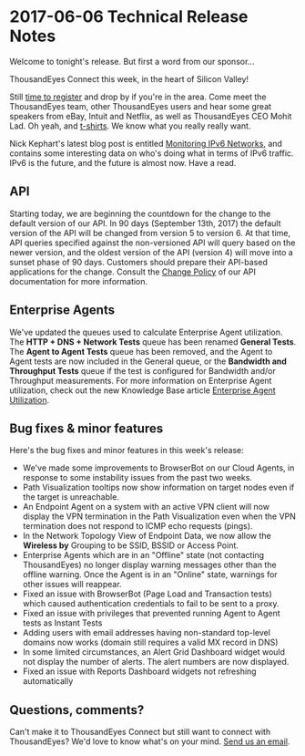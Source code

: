 # 2017-06-06 Technical Release Notes

Welcome to tonight's release. But first a word from our sponsor...

ThousandEyes Connect this week, in the heart of Silicon Valley!

Still [time to register](https://www.thousandeyes.com/events/connect) and drop by if you're in the area. Come meet the ThousandEyes team, other ThousandEyes users and hear some great speakers from eBay, Intuit and Netflix, as well as ThousandEyes CEO Mohit Lad. Oh yeah, and [t-shirts](https://www.thousandeyes.com/tshirt). We know what you really really want.

Nick Kephart's latest blog post is entitled [Monitoring IPv6 Networks](https://blog.thousandeyes.com/monitoring-ipv6-networks/), and contains some interesting data on who's doing what in terms of IPv6 traffic. IPv6 is the future, and the future is almost now. Have a read.

## API

Starting today, we are beginning the countdown for the change to the default version of our API.  In 90 days \(September 13th, 2017\) the default version of the API will be changed from version 5 to version 6.  At that time, API queries specified against the non-versioned API will query based on the newer version, and the oldest version of the API \(version 4\) will move into a sunset phase of 90 days. Customers should prepare their API-based applications for the change.  Consult the [Change Policy](http://developer.thousandeyes.com/v5/#/versioning) of our API documentation for more information. 

## Enterprise Agents

We've updated the queues used to calculate Enterprise Agent utilization. The **HTTP + DNS + Network Tests** queue has been renamed **General Tests**. The **Agent to Agent Tests** queue has been removed, and the Agent to Agent tests are now included in the General queue, or the **Bandwidth and Throughput Tests** queue if the test is configured for Bandwidth and/or Throughput measurements.  For more information on Enterprise Agent utilization, check out the new Knowledge Base article [Enterprise Agent Utilization](https://success.thousandeyes.com/PublicArticlePage?articleIdParam=kA044000000CnjgCAC).

## Bug fixes & minor features

 Here's the bug fixes and minor features in this week's release:

* We've made some improvements to BrowserBot on our Cloud Agents, in response to some instability issues from the past two weeks.
* Path Visualization tooltips now show information on target nodes even if the target is unreachable.
* An Endpoint Agent on a system with an active VPN client will now display the VPN termination in the Path Visualization even when the VPN termination does not respond to ICMP echo requests \(pings\).
* In the Network Topology View of Endpoint Data, we now allow the **Wireless by** Grouping to be SSID, BSSID or Access Point.
* Enterprise Agents which are in an "Offline" state \(not contacting ThousandEyes\) no longer display warning messages other than the offline warning.  Once the Agent is in an "Online" state, warnings for other issues will reappear.
* Fixed an issue with BrowserBot \(Page Load and Transaction tests\) which caused authentication credentials to fail to be sent to a proxy.
* Fixed an issue with privileges that prevented running Agent to Agent tests as Instant Tests
* Adding users with email addresses having non-standard top-level domains now works \(domain still requires a valid MX record in DNS\)
* In some limited circumstances, an Alert Grid Dashboard widget would not display the number of alerts.  The alert numbers are now displayed.
* Fixed an issue with Reports Dashboard widgets not refreshing automatically

## ​Questions, comments?

 Can't make it to ThousandEyes Connect but still want to connect with ThousandEyes? We'd love to know what's on your mind.  [Send us an email](mailto:support@thousandeyes.com?subject=2017-06-06+Release+Update).

